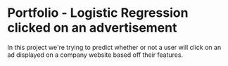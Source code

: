 # Portfolio - Logistic Regression clicked on an advertisement

In this project we're trying to predict whether or not a user will click on an ad displayed on a company website based off their features.
